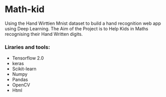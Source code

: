 # Math-kid
Using the Hand Wirttien Mnist dataset to build a hand recognition web app using Deep Learning.
The Aim of the Project is to Help Kids in Maths recognising their Hand Written digits.
### Liraries and tools: 
<ul>
  <li> Tensorflow 2.0 </li>
  <li> keras
  <li> Scikit-learn
  <li> Numpy </li>
  <li> Pandas </li>
  <li> OpenCV </li>
  <li> Html
 </ul>
